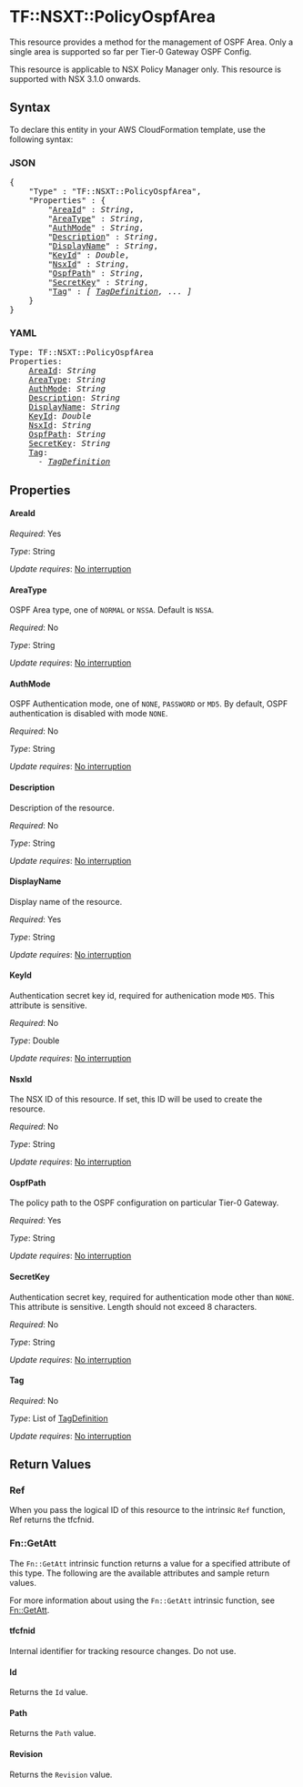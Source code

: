 # TF::NSXT::PolicyOspfArea

This resource provides a method for the management of OSPF Area. Only a single area is supported so far per Tier-0 Gateway OSPF Config.

This resource is applicable to NSX Policy Manager only.
This resource is supported with NSX 3.1.0 onwards.

## Syntax

To declare this entity in your AWS CloudFormation template, use the following syntax:

### JSON

<pre>
{
    "Type" : "TF::NSXT::PolicyOspfArea",
    "Properties" : {
        "<a href="#areaid" title="AreaId">AreaId</a>" : <i>String</i>,
        "<a href="#areatype" title="AreaType">AreaType</a>" : <i>String</i>,
        "<a href="#authmode" title="AuthMode">AuthMode</a>" : <i>String</i>,
        "<a href="#description" title="Description">Description</a>" : <i>String</i>,
        "<a href="#displayname" title="DisplayName">DisplayName</a>" : <i>String</i>,
        "<a href="#keyid" title="KeyId">KeyId</a>" : <i>Double</i>,
        "<a href="#nsxid" title="NsxId">NsxId</a>" : <i>String</i>,
        "<a href="#ospfpath" title="OspfPath">OspfPath</a>" : <i>String</i>,
        "<a href="#secretkey" title="SecretKey">SecretKey</a>" : <i>String</i>,
        "<a href="#tag" title="Tag">Tag</a>" : <i>[ <a href="tagdefinition.md">TagDefinition</a>, ... ]</i>
    }
}
</pre>

### YAML

<pre>
Type: TF::NSXT::PolicyOspfArea
Properties:
    <a href="#areaid" title="AreaId">AreaId</a>: <i>String</i>
    <a href="#areatype" title="AreaType">AreaType</a>: <i>String</i>
    <a href="#authmode" title="AuthMode">AuthMode</a>: <i>String</i>
    <a href="#description" title="Description">Description</a>: <i>String</i>
    <a href="#displayname" title="DisplayName">DisplayName</a>: <i>String</i>
    <a href="#keyid" title="KeyId">KeyId</a>: <i>Double</i>
    <a href="#nsxid" title="NsxId">NsxId</a>: <i>String</i>
    <a href="#ospfpath" title="OspfPath">OspfPath</a>: <i>String</i>
    <a href="#secretkey" title="SecretKey">SecretKey</a>: <i>String</i>
    <a href="#tag" title="Tag">Tag</a>: <i>
      - <a href="tagdefinition.md">TagDefinition</a></i>
</pre>

## Properties

#### AreaId

_Required_: Yes

_Type_: String

_Update requires_: [No interruption](https://docs.aws.amazon.com/AWSCloudFormation/latest/UserGuide/using-cfn-updating-stacks-update-behaviors.html#update-no-interrupt)

#### AreaType

OSPF Area type, one of `NORMAL` or `NSSA`. Default is `NSSA`.

_Required_: No

_Type_: String

_Update requires_: [No interruption](https://docs.aws.amazon.com/AWSCloudFormation/latest/UserGuide/using-cfn-updating-stacks-update-behaviors.html#update-no-interrupt)

#### AuthMode

OSPF Authentication mode, one of `NONE`, `PASSWORD` or `MD5`. By default, OSPF authentication is disabled with mode `NONE`.

_Required_: No

_Type_: String

_Update requires_: [No interruption](https://docs.aws.amazon.com/AWSCloudFormation/latest/UserGuide/using-cfn-updating-stacks-update-behaviors.html#update-no-interrupt)

#### Description

Description of the resource.

_Required_: No

_Type_: String

_Update requires_: [No interruption](https://docs.aws.amazon.com/AWSCloudFormation/latest/UserGuide/using-cfn-updating-stacks-update-behaviors.html#update-no-interrupt)

#### DisplayName

Display name of the resource.

_Required_: Yes

_Type_: String

_Update requires_: [No interruption](https://docs.aws.amazon.com/AWSCloudFormation/latest/UserGuide/using-cfn-updating-stacks-update-behaviors.html#update-no-interrupt)

#### KeyId

Authentication secret key id, required for authenication mode `MD5`. This attribute is sensitive.

_Required_: No

_Type_: Double

_Update requires_: [No interruption](https://docs.aws.amazon.com/AWSCloudFormation/latest/UserGuide/using-cfn-updating-stacks-update-behaviors.html#update-no-interrupt)

#### NsxId

The NSX ID of this resource. If set, this ID will be used to create the resource.

_Required_: No

_Type_: String

_Update requires_: [No interruption](https://docs.aws.amazon.com/AWSCloudFormation/latest/UserGuide/using-cfn-updating-stacks-update-behaviors.html#update-no-interrupt)

#### OspfPath

The policy path to the OSPF configuration on particular Tier-0 Gateway.

_Required_: Yes

_Type_: String

_Update requires_: [No interruption](https://docs.aws.amazon.com/AWSCloudFormation/latest/UserGuide/using-cfn-updating-stacks-update-behaviors.html#update-no-interrupt)

#### SecretKey

Authentication secret key, required for authentication mode other than `NONE`. This attribute is sensitive. Length should not exceed 8 characters.

_Required_: No

_Type_: String

_Update requires_: [No interruption](https://docs.aws.amazon.com/AWSCloudFormation/latest/UserGuide/using-cfn-updating-stacks-update-behaviors.html#update-no-interrupt)

#### Tag

_Required_: No

_Type_: List of <a href="tagdefinition.md">TagDefinition</a>

_Update requires_: [No interruption](https://docs.aws.amazon.com/AWSCloudFormation/latest/UserGuide/using-cfn-updating-stacks-update-behaviors.html#update-no-interrupt)

## Return Values

### Ref

When you pass the logical ID of this resource to the intrinsic `Ref` function, Ref returns the tfcfnid.

### Fn::GetAtt

The `Fn::GetAtt` intrinsic function returns a value for a specified attribute of this type. The following are the available attributes and sample return values.

For more information about using the `Fn::GetAtt` intrinsic function, see [Fn::GetAtt](https://docs.aws.amazon.com/AWSCloudFormation/latest/UserGuide/intrinsic-function-reference-getatt.html).

#### tfcfnid

Internal identifier for tracking resource changes. Do not use.

#### Id

Returns the <code>Id</code> value.

#### Path

Returns the <code>Path</code> value.

#### Revision

Returns the <code>Revision</code> value.

